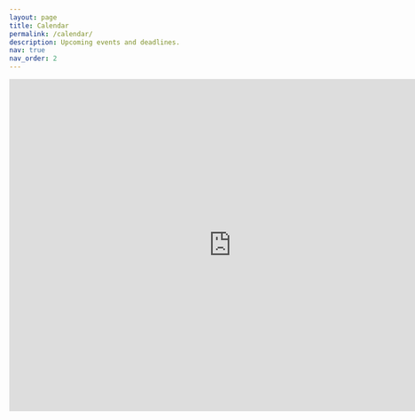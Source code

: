 ```yaml
---
layout: page
title: Calendar
permalink: /calendar/
description: Upcoming events and deadlines.
nav: true
nav_order: 2
---
```


<iframe src="https://calendar.google.com/calendar/embed?height=600&wkst=1&bgcolor=%23ffffff&ctz=Asia%2FSeoul&showTitle=1&showNav=1&showDate=1&showPrint=0&showTabs=0&showCalendars=1&showTz=1&title=2024%201%ED%95%99%EA%B8%B0%20%EA%B0%95%EC%9D%98&src=YWFyb25rci50cmFpbmVyQGdtYWlsLmNvbQ&src=YTk4bG01Mm9tMGdsM3E5b2x1dnRncG9vbTU4MTFtdDZAaW1wb3J0LmNhbGVuZGFyLmdvb2dsZS5jb20&color=%23039BE5&color=%23D50000" style="border-width:0" width="800" height="600" frameborder="0" scrolling="no"></iframe>
